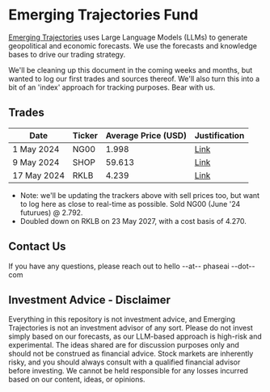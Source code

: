 # Emerging Trajectories Fund

[Emerging Trajectories](https://emergingtrajectories.com/) uses Large Language Models (LLMs) to generate geopolitical and economic forecasts. We use the forecasts and knowledge bases to drive our trading strategy.

We'll be cleaning up this document in the coming weeks and months, but wanted to log our first trades and sources thereof. We'll also turn this into a bit of an 'index' approach for tracking purposes. Bear with us.

## Trades

| Date          | Ticker | Average Price (USD) | Justification |
| ------------- | ------ | ------------------- | ------------- |
| 1 May 2024    |  NG00  |              1.998  | [Link](https://emergingtrajectories.com/c/natural-gas-forecast-sept-30-2024) |
| 9 May 2024    |  SHOP  |             59.613  | [Link](https://emergingtrajectories.com/a/pub/shopify-may-8-earnings) |
| 17 May 2024   |  RKLB  |              4.239  | [Link](https://emergingtrajectories.com/a/pub/rocket-lab-forecast-may-2024-to-2025) |

- Note: we'll be updating the trackers above with sell prices too, but want to log here as close to real-time as possible. Sold NG00 (June '24 futurues) @ 2.792.
- Doubled down on RKLB on 23 May 2027, with a cost basis of 4.270.

## Contact Us

If you have any questions, please reach out to hello --at-- phaseai --dot-- com

## Investment Advice - Disclaimer

Everything in this repository is not investment advice, and Emerging Trajectories is not an investment advisor of any sort. Please do not invest simply based on our forecasts, as our LLM-based approach is high-risk and experimental. The ideas shared are for discussion purposes only and should not be construed as financial advice. Stock markets are inherently risky, and you should always consult with a qualified financial advisor before investing. We cannot be held responsible for any losses incurred based on our content, ideas, or opinions.
